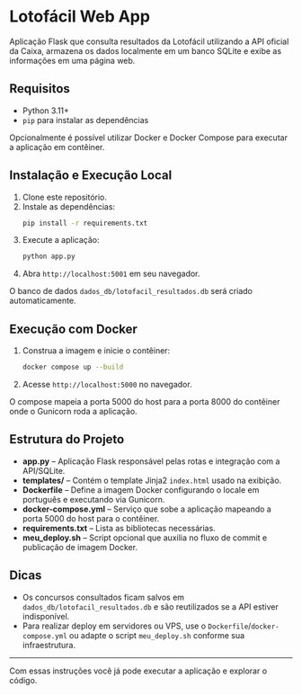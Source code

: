 # Lotofácil Web App

Aplicação Flask que consulta resultados da Lotofácil utilizando a API oficial da Caixa, armazena os dados localmente em um banco SQLite e exibe as informações em uma página web.

## Requisitos

- Python 3.11+
- `pip` para instalar as dependências

Opcionalmente é possível utilizar Docker e Docker Compose para executar a aplicação em contêiner.

## Instalação e Execução Local

1. Clone este repositório.
2. Instale as dependências:
   ```bash
   pip install -r requirements.txt
   ```
3. Execute a aplicação:
   ```bash
   python app.py
   ```
4. Abra `http://localhost:5001` em seu navegador.

O banco de dados `dados_db/lotofacil_resultados.db` será criado automaticamente.

## Execução com Docker

1. Construa a imagem e inicie o contêiner:
   ```bash
   docker compose up --build
   ```
2. Acesse `http://localhost:5000` no navegador.

O compose mapeia a porta 5000 do host para a porta 8000 do contêiner onde o Gunicorn roda a aplicação.

## Estrutura do Projeto

- **app.py** – Aplicação Flask responsável pelas rotas e integração com a API/SQLite.
- **templates/** – Contém o template Jinja2 `index.html` usado na exibição.
- **Dockerfile** – Define a imagem Docker configurando o locale em português e executando via Gunicorn.
- **docker-compose.yml** – Serviço que sobe a aplicação mapeando a porta 5000 do host para o contêiner.
- **requirements.txt** – Lista as bibliotecas necessárias.
- **meu_deploy.sh** – Script opcional que auxilia no fluxo de commit e publicação de imagem Docker.

## Dicas

- Os concursos consultados ficam salvos em `dados_db/lotofacil_resultados.db` e são reutilizados se a API estiver indisponível.
- Para realizar deploy em servidores ou VPS, use o `Dockerfile`/`docker-compose.yml` ou adapte o script `meu_deploy.sh` conforme sua infraestrutura.

---

Com essas instruções você já pode executar a aplicação e explorar o código.
